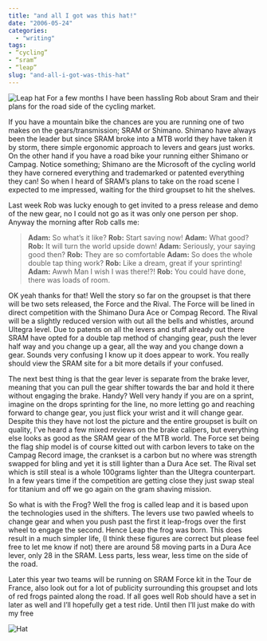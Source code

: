 ```yaml
---
title: "and all I got was this hat!"
date: "2006-05-24"
categories:
  - "writing"
tags:
- “cycling”
- “sram”
- “leap”
slug: "and-all-i-got-was-this-hat"
---
```


![Leap hat][image-1]
For a few months I have been hassling Rob about Sram and their plans for the road side of the cycling market.

If you have a mountain bike the chances are you are running one of two makes on the gears/transmission; SRAM or Shimano. Shimano have always been the leader but since SRAM broke into a MTB world they have taken it by storm, there simple ergonomic approach to levers and gears just works. On the other hand if you have a road bike your running either Shimano or Campag. Notice something; Shimano are the Microsoft of the cycling world they have cornered everything and trademarked or patented everything they can!
So when I heard of SRAM’s plans to take on the road scene I expected to me impressed, waiting for the third groupset to hit the shelves.

Last week Rob was lucky enough to get invited to a press release and demo of the new gear, no I could not go as it was only one person per shop. Anyway the morning after Rob calls me:

> **Adam:** So what’s it like?
> **Rob:** Start saving now!
> **Adam:** What good?
> **Rob:** It will turn the world upside down!
> **Adam:** Seriously, your saying good then?
> **Rob:** They are so comfortable
> **Adam:** So does the whole double tap thing work?
> **Rob:** Like a dream, great if your sprinting!
> **Adam:** Awwh Man I wish I was there!?!
> **Rob:** You could have done, there was loads of room.

OK yeah thanks for that!
Well the story so far on the groupset is that there will be two sets released, the Force and the Rival. The Force will be lined in direct competition with the Shimano Dura Ace or Compag Record. The Rival will be a slightly reduced version with out all the bells and whistles, around Ultegra level. Due to patents on all the levers and stuff already out there SRAM have opted for a double tap method of changing gear, push the lever half way and you change up a gear, all the way and you change down a gear. Sounds very confusing I know up it does appear to work. You really should view the SRAM site for a bit more details if your confused.

The next best thing is that the gear lever is separate from the brake lever, meaning that you can pull the gear shifter towards the bar and hold it there without engaging the brake. Handy? Well very handy if you are on a sprint, imagine on the drops sprinting for the line, no more letting go and reaching forward to change gear, you just flick your wrist and it will change gear.
Despite this they have not lost the picture and the entire groupset is built on quality, I’ve heard a few mixed reviews on the brake calipers, but everything else looks as good as the SRAM gear of the MTB world.
The Force set being the flag ship model is of course kitted out with carbon levers to take on the Campag Record image, the crankset is a carbon but no where was strength swapped for bling and yet it is still lighter than a Dura Ace set. The Rival set which is still steal is a whole 100grams lighter than the Ultegra counterpart. In a few years time if the competition are getting close they just swap steal for titanium and off we go again on the gram shaving mission.

So what is with the Frog? Well the frog is called leap and it is based upon the technologies used in the shifters. The levers use two pawled wheels to change gear and when you push past the first it leap-frogs over the first wheel to engage the second. Hence Leap the frog was born. This does result in a much simpler life, (I think these figures are correct but please feel free to let me know if not) there are around 58 moving parts in a Dura Ace lever, only 28 in the SRAM. Less parts, less wear, less time on the side of the road.

Later this year two teams will be running on SRAM Force kit in the Tour de France, also look out for a lot of publicity surrounding this groupset and lots of red frogs painted along the road.
If all goes well Rob should have a set in later as well and I’ll hopefully get a test ride. Until then I’ll just make do with my free

![Hat][image-2]

[image-1]:	/images/149528487.jpg
[image-2]:	/images/149527481.jpg